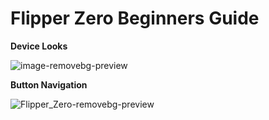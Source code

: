 **<H1>Flipper Zero Beginners Guide</H1>**

**Device Looks**

![image-removebg-preview](https://github.com/user-attachments/assets/7d9c7cbf-2df4-4283-914e-038e863cb02d)

**Button Navigation**

![Flipper_Zero-removebg-preview](https://github.com/user-attachments/assets/fba9ee44-ce2f-46e1-8bd0-d89a7203ac83)




